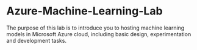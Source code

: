 # Azure-Machine-Learning-Lab
The purpose of this lab is to introduce you to hosting machine learning models in Microsoft Azure cloud, including basic design, experimentation and development tasks.

